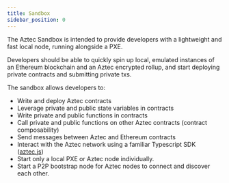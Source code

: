 ```yaml
---
title: Sandbox
sidebar_position: 0
---
```


The Aztec Sandbox is intended to provide developers with a lightweight and fast local node, running alongside a PXE.

Developers should be able to quickly spin up local, emulated instances of an Ethereum blockchain and an Aztec encrypted rollup, and start deploying private contracts and submitting private txs.

The sandbox allows developers to:

- Write and deploy Aztec contracts
- Leverage private and public state variables in contracts
- Write private and public functions in contracts
- Call private and public functions on other Aztec contracts (contract composability)
- Send messages between Aztec and Ethereum contracts
- Interact with the Aztec network using a familiar Typescript SDK ([aztec.js](https://github.com/AztecProtocol/aztec-packages/tree/master/yarn-project/aztec.js))
- Start only a local PXE or Aztec node individually.
- Start a P2P bootstrap node for Aztec nodes to connect and discover each other.
